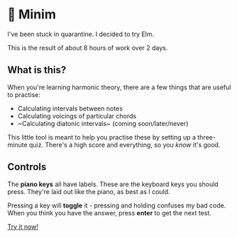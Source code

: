 # 🎹 Minim

I've been stuck in quarantine. I decided to try Elm.

This is the result of about 8 hours of work over 2 days.

## What is this?

When you're learning harmonic theory, there are a few things that are useful to
practise:

- Calculating intervals between notes
- Calculating voicings of particular chords
- ~Calculating diatonic intervals~ (coming soon/later/never)

This little tool is meant to help you practise these by setting up a
three-minute quiz. There's a high score and everything, so you _know_ it's
good.

## Controls

The **piano keys** all have labels. These are the keyboard keys you should
press. They're laid out like the piano, as best as I could.

Pressing a key will **toggle** it - pressing and holding confuses my bad code.
When you think you have the answer, press **enter** to get the next test.

[Try it now!](tomharding.me/minim)

